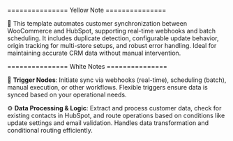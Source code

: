 =============== Yellow Note ===============

📌 This template automates customer synchronization between WooCommerce and HubSpot, supporting real-time webhooks and batch scheduling. It includes duplicate detection, configurable update behavior, origin tracking for multi-store setups, and robust error handling. Ideal for maintaining accurate CRM data without manual intervention.

=============== White Notes ===============

🔗 **Trigger Nodes**: Initiate sync via webhooks (real-time), scheduling (batch), manual execution, or other workflows. Flexible triggers ensure data is synced based on your operational needs.

⚙️ **Data Processing & Logic**: Extract and process customer data, check for existing contacts in HubSpot, and route operations based on conditions like update settings and email validation. Handles data transformation and conditional routing efficiently.